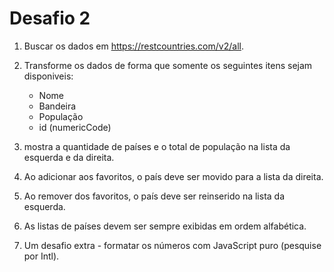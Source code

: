 # Desafio 2

1. Buscar os dados em https://restcountries.com/v2/all.
2. Transforme os dados de forma que somente os seguintes itens sejam disponiveis:
   * Nome
   * Bandeira
   * População
   * id (numericCode)
  

3. mostra a quantidade de países e o total de população na lista da esquerda e da direita.
4. Ao adicionar aos favoritos, o país deve ser movido para a lista da direita.
5. Ao remover dos favoritos, o país deve ser reinserido na lista da esquerda.
6. As listas de países devem ser sempre exibidas em ordem alfabética.
7. Um desafio extra - formatar os números com JavaScript puro (pesquise por Intl).